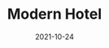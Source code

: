 ---
title: Modern Hotel
id: modern-hotel
license: Unsplash License
licenseUrl: https://unsplash.com/license
resolution: 4032x3024
date: 2021-10-24
camera: Google Pixel 4a
lens: Pixel 4a back camera
iso: 52
focalLength: 4.38mm
shutterSpeed: 1/1235
aperture: f/1.73
---